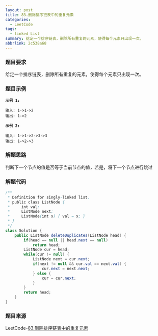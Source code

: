 ```yaml
---
layout: post
title: 83.删除排序链表中的重复元素
categories:
  - LeetCode
tags:
  - linked List
summary: 给定一个排序链表，删除所有重复的元素，使得每个元素只出现一次。
abbrlink: 2c538a68
---
```


### 题目要求
给定一个排序链表，删除所有重复的元素，使得每个元素只出现一次。


### 题目示例
**`示例 1:`**
```
输入: 1->1->2
输出: 1->2
```

**`示例 2:`**
```
输入: 1->1->2->3->3
输出: 1->2->3
```

### 解题思路
判断下一个节点的值是否等于当前节点的值，若是，将下一个节点进行跳过


### 解题代码
```java
/**
 * Definition for singly-linked list.
 * public class ListNode {
 *     int val;
 *     ListNode next;
 *     ListNode(int x) { val = x; }
 * }
 */
class Solution {
    public ListNode deleteDuplicates(ListNode head) {
        if(head == null || head.next == null)
            return head;
        ListNode cur = head;
        while(cur != null) {
            ListNode next = cur.next;
            if(next != null && cur.val == next.val) {
                cur.next = next.next;
            } else {
                cur = cur.next;
            }
        }
        return head;
    }
}
```


### 题目来源
LeetCode-[83.删除排序链表中的重复元素](https://leetcode-cn.com/problems/remove-duplicates-from-sorted-list/)
